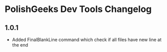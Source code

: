 # PolishGeeks Dev Tools Changelog

## 1.0.1

- Added FinalBlankLine command which check if all files have new line at the end
